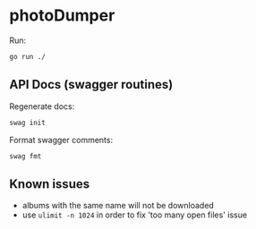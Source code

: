 # photoDumper
Run:
```bash
go run ./
```

## API Docs (swagger routines)
Regenerate docs:
```bash
swag init
```

Format swagger comments:
```bash
swag fmt
```

## Known issues
- albums with the same name will not be downloaded
- use `ulimit -n 1024` in order to fix 'too many open files' issue
